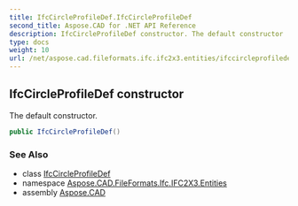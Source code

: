 ```yaml
---
title: IfcCircleProfileDef.IfcCircleProfileDef
second_title: Aspose.CAD for .NET API Reference
description: IfcCircleProfileDef constructor. The default constructor
type: docs
weight: 10
url: /net/aspose.cad.fileformats.ifc.ifc2x3.entities/ifccircleprofiledef/ifccircleprofiledef/
---
```

## IfcCircleProfileDef constructor

The default constructor.

```csharp
public IfcCircleProfileDef()
```

### See Also

* class [IfcCircleProfileDef](../)
* namespace [Aspose.CAD.FileFormats.Ifc.IFC2X3.Entities](../../ifccircleprofiledef/)
* assembly [Aspose.CAD](../../../)


